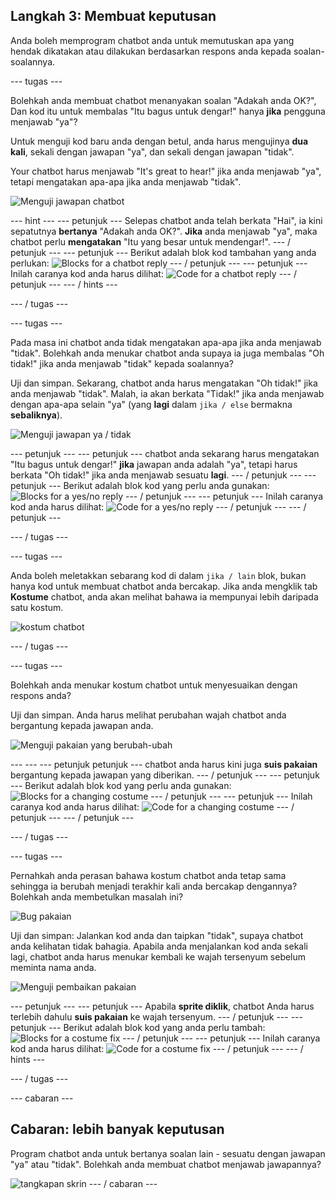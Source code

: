 ## Langkah 3: Membuat keputusan

Anda boleh memprogram chatbot anda untuk memutuskan apa yang hendak dikatakan atau dilakukan berdasarkan respons anda kepada soalan-soalannya.

\--- tugas \---

Bolehkah anda membuat chatbot menanyakan soalan "Adakah anda OK?", Dan kod itu untuk membalas "Itu bagus untuk dengar!" hanya **jika** pengguna menjawab "ya"?

Untuk menguji kod baru anda dengan betul, anda harus mengujinya **dua kali**, sekali dengan jawapan "ya", dan sekali dengan jawapan "tidak".

Your chatbot harus menjawab "It's great to hear!" jika anda menjawab "ya", tetapi mengatakan apa-apa jika anda menjawab "tidak".

![Menguji jawapan chatbot](images/chatbot-if-test.png)

\--- hint \--- \--- petunjuk \--- Selepas chatbot anda telah berkata "Hai", ia kini sepatutnya **bertanya** "Adakah anda OK?". **Jika** anda menjawab "ya", maka chatbot perlu **mengatakan** "Itu yang besar untuk mendengar!". \--- / petunjuk \--- \--- petunjuk \--- Berikut adalah blok kod tambahan yang anda perlukan: ![Blocks for a chatbot reply](images/chatbot-if-blocks.png) \--- / petunjuk \--- \--- petunjuk \--- Inilah caranya kod anda harus dilihat: ![Code for a chatbot reply](images/chatbot-if-code.png) \--- / petunjuk \--- \--- / hints \---

\--- / tugas \---

\--- tugas \---

Pada masa ini chatbot anda tidak mengatakan apa-apa jika anda menjawab "tidak". Bolehkah anda menukar chatbot anda supaya ia juga membalas "Oh tidak!" jika anda menjawab "tidak" kepada soalannya?

Uji dan simpan. Sekarang, chatbot anda harus mengatakan "Oh tidak!" jika anda menjawab "tidak". Malah, ia akan berkata "Tidak!" jika anda menjawab dengan apa-apa selain "ya" (yang **lagi** dalam `jika / else` bermakna **sebaliknya**).

![Menguji jawapan ya / tidak](images/chatbot-if-else-test.png)

\--- petunjuk \--- \--- petunjuk \--- chatbot anda sekarang harus mengatakan "Itu bagus untuk dengar!" **jika** jawapan anda adalah "ya", tetapi harus berkata "Oh tidak!" jika anda menjawab sesuatu **lagi**. \--- / petunjuk \--- \--- petunjuk \--- Berikut adalah blok kod yang perlu anda gunakan: ![Blocks for a yes/no reply](images/chatbot-if-else-blocks.png) \--- / petunjuk \--- \--- petunjuk \--- Inilah caranya kod anda harus dilihat: ![Code for a yes/no reply](images/chatbot-if-else-code.png) \--- / petunjuk \--- \--- / petunjuk \---

\--- / tugas \---

\--- tugas \---

Anda boleh meletakkan sebarang kod di dalam `jika / lain` blok, bukan hanya kod untuk membuat chatbot anda bercakap. Jika anda mengklik tab **Kostume** chatbot, anda akan melihat bahawa ia mempunyai lebih daripada satu kostum.

![kostum chatbot](images/chatbot-costume-view.png)

\--- / tugas \---

\--- tugas \---

Bolehkah anda menukar kostum chatbot untuk menyesuaikan dengan respons anda?

Uji dan simpan. Anda harus melihat perubahan wajah chatbot anda bergantung kepada jawapan anda.

![Menguji pakaian yang berubah-ubah](images/chatbot-costume-test.png)

\--- \--- \--- petunjuk petunjuk \--- chatbot anda harus kini juga **suis pakaian** bergantung kepada jawapan yang diberikan. \--- / petunjuk \--- \--- petunjuk \--- Berikut adalah blok kod yang perlu anda gunakan: ![Blocks for a changing costume](images/chatbot-costume-blocks.png) \--- / petunjuk \--- \--- petunjuk \--- Inilah caranya kod anda harus dilihat: ![Code for a changing costume](images/chatbot-costume-code.png) \--- / petunjuk \--- \--- / petunjuk \---

\--- / tugas \---

\--- tugas \---

Pernahkah anda perasan bahawa kostum chatbot anda tetap sama sehingga ia berubah menjadi terakhir kali anda bercakap dengannya? Bolehkah anda membetulkan masalah ini?

![Bug pakaian](images/chatbot-costume-bug-test.png)

Uji dan simpan: Jalankan kod anda dan taipkan "tidak", supaya chatbot anda kelihatan tidak bahagia. Apabila anda menjalankan kod anda sekali lagi, chatbot anda harus menukar kembali ke wajah tersenyum sebelum meminta nama anda.

![Menguji pembaikan pakaian](images/chatbot-costume-fix-test.png)

\--- petunjuk \--- \--- petunjuk \--- Apabila **sprite diklik**, chatbot Anda harus terlebih dahulu **suis pakaian** ke wajah tersenyum. \--- / petunjuk \--- \--- petunjuk \--- Berikut adalah blok kod yang anda perlu tambah: ![Blocks for a costume fix](images/chatbot-costume-fix-blocks.png) \--- / petunjuk \--- \--- petunjuk \--- Inilah caranya kod anda harus dilihat: ![Code for a costume fix](images/chatbot-costume-fix-code.png) \--- / petunjuk \--- \--- / hints \---

\--- / tugas \---

\--- cabaran \---

## Cabaran: lebih banyak keputusan

Program chatbot anda untuk bertanya soalan lain - sesuatu dengan jawapan "ya" atau "tidak". Bolehkah anda membuat chatbot menjawab jawapannya?

![tangkapan skrin](images/chatbot-joke.png) \--- / cabaran \---